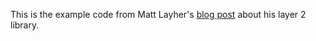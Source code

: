 This is the example code from Matt Layher's [blog post](https://mdlayher.com/blog/network-protocol-breakdown-ethernet-and-go/) about his layer 2 library.
